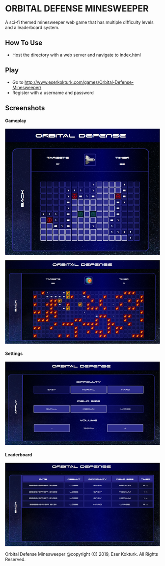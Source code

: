 # **ORBITAL DEFENSE MINESWEEPER**

A sci-fi themed minesweeper web game that has multiple difficulty levels and a leaderboard system.

## **How To Use**
- Host the directory with a web server and navigate to index.html

## **Play**
- Go to http://www.eserkokturk.com/games/Orbital-Defense-Minesweeper/
- Register with a username and password

## **Screenshots**
#### **Gameplay**

![](/screenshots/1.PNG)

![](/screenshots/2.PNG)

#### **Settings**
![](/screenshots/3.PNG)

#### **Leaderboard**
![](/screenshots/4.PNG)

Orbital Defense Minesweeper @copyright (C) 2019, Eser Kokturk. All Rights Reserved.
